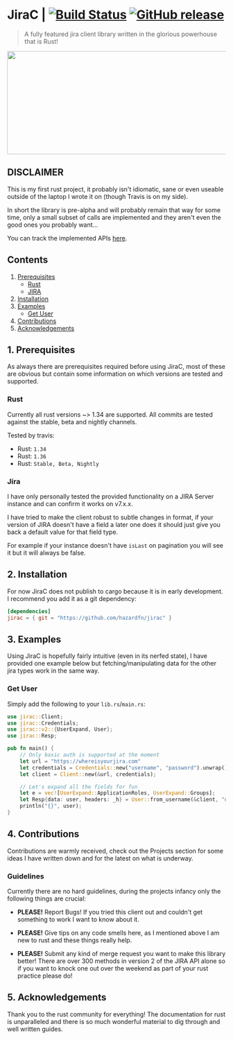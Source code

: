 # JiraC | [![Build Status](https://travis-ci.org/hazardfn/jirac.svg?branch=master "Build Status")](http://travis-ci.org/hazardfn/jirac) [![GitHub release](https://img.shields.io/github/release/hazardfn/jirac.svg)](https://github.com/hazardfn/jirac/releases/latest)

> A fully featured jira client library written in the glorious powerhouse
> that is Rust!

<p align="center">
<img src="https://applitools.com/blog/wp-content/uploads/2018/07/Jira-new-logo.png" height="238" width="549">
</p>

## DISCLAIMER

This is my first rust project, it probably isn't idiomatic, sane or even useable outside of the laptop I wrote it on (though Travis is on my side).

In short the library is pre-alpha and will probably remain that way for some time, only a small subset of calls are implemented and they aren't even the good ones you probably want...

You can track the implemented APIs [here](https://github.com/hazardfn/jirac/issues/4).

## Contents

1. [Prerequisites](#prerequisites)
    * [Rust](#rust)
    * [JIRA](#jira)
2. [Installation](#installation)
3. [Examples](#examples)
    * [Get User](#get-user)
4. [Contributions](#contribute)
5. [Acknowledgements](#ack)

## 1. Prerequisites<a name="prerequisites"></a>

As always there are prerequisites required before using JiraC, most of these are obvious but contain some information on which versions are tested and supported.

### Rust<a name="rust"></a>

Currently all rust versions ~> 1.34 are supported. All commits are tested against the stable, beta and nightly channels.

Tested by travis:

* Rust: `1.34`
* Rust: `1.36`
* Rust: `Stable, Beta, Nightly`

### Jira<a name="jira"></a>

I have only personally tested the provided functionality on a JIRA Server instance and can confirm it works on v7.x.x.

I have tried to make the client robust to subtle changes in format, if your version of JIRA doesn't have a field a later one does it should just give you back a default value for that field type.

For example if your instance doesn't have `isLast` on pagination you will see it but it will always be false.

## 2. Installation<a name="installation"></a>

For now JiraC does not publish to cargo because it is in early development. I recommend you add it as a git dependency:

```toml
[dependencies]
jirac = { git = "https://github.com/hazardfn/jirac" }
```

## 3. Examples<a name="examples"></a>

Using JiraC is hopefully fairly intuitive (even in its nerfed state), I have provided one example below but fetching/manipulating data for the other jira types work in the same way.

### Get User<a name="get-user"></a>

Simply add the following to your `lib.rs`/`main.rs`:

```rust
use jirac::Client;
use jirac::Credentials;
use jirac::v2::{UserExpand, User};
use jirac::Resp;

pub fn main() {
    // Only basic auth is supported at the moment
    let url = "https://whereisyourjira.com"
    let credentials = Credentials::new("username", "password").unwrap();
    let client = Client::new(&url, credentials);

    // Let's expand all the fields for fun
    let e = vec![UserExpand::ApplicationRoles, UserExpand::Groups];
    let Resp{data: user, headers: _h} = User::from_username(&client, "username", &e).unwrap();
    println("{}", user);
}
```

## 4. Contributions<a name="contribute"></a>

Contributions are warmly received, check out the Projects section for some ideas I have written down and for the latest on what is underway.

### Guidelines<a name="guidelines"></a>

Currently there are no hard guidelines, during the projects infancy only the following things are crucial:

* **PLEASE!** Report Bugs! If you tried this client out and couldn't get something to work I want to know about it.

* **PLEASE!** Give tips on any code smells here, as I mentioned above I am new to rust and these things really help.

* **PLEASE!** Submit any kind of merge request you want to make this library better! There are over 300 methods in version 2 of the JIRA API alone so if you want to knock one out over the weekend as part of your rust practice please do!

## 5. Acknowledgements<a name="ack"></a>

Thank you to the rust community for everything! The documentation for rust is unparalleled and there is so much wonderful material to dig through and well written guides.
